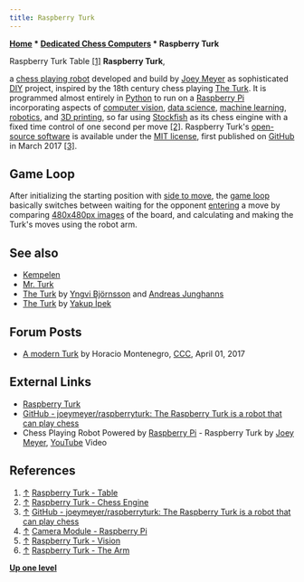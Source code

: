 ```yaml
---
title: Raspberry Turk
---
```

**[Home](Home "Home") \* [Dedicated Chess Computers](Dedicated_Chess_Computers "Dedicated Chess Computers") \* Raspberry Turk**



 [](http://www.raspberryturk.com/details/table.html) Raspberry Turk Table <a id="cite-note-1" href="#cite-ref-1">[1]</a> 
**Raspberry Turk**,  

a [chess playing robot](Robots#Turk "Robots") developed and build by [Joey Meyer](index.php?title=Joey_Meyer&action=edit&redlink=1 "Joey Meyer (page does not exist)") as sophisticated [DIY](https://en.wikipedia.org/wiki/Do_it_yourself) project, inspired by the 18th century chess playing [The Turk](https://en.wikipedia.org/wiki/The_Turk). It is programmed almost entirely in [Python](Python "Python") to run on a [Raspberry Pi](Raspberry_Pi "Raspberry Pi") incorporating aspects of [computer vision](https://en.wikipedia.org/wiki/Computer_vision), [data science](https://en.wikipedia.org/wiki/Data_science), [machine learning](Learning "Learning"), [robotics](https://en.wikipedia.org/wiki/Robotics), and [3D printing](https://en.wikipedia.org/wiki/3D_printing), so far using [Stockfish](Stockfish "Stockfish") as its chess eingine with a fixed time control of one second per move <a id="cite-note-2" href="#cite-ref-2">[2]</a>. Raspberry Turk's [open-source software](https://en.wikipedia.org/wiki/Open-source_software) is available under the [MIT license](Massachusetts_Institute_of_Technology#License "Massachusetts Institute of Technology"), first published on [GitHub](https://en.wikipedia.org/wiki/GitHub) in March 2017 <a id="cite-note-3" href="#cite-ref-3">[3]</a>. 



## Game Loop


 After initializing the starting position with [side to move](Side_to_move "Side to move"), the [game loop](Chess_Game#GameLoop "Chess Game") basically switches between waiting for the opponent [entering](Entering_Moves "Entering Moves") a move by comparing [480x480px images](https://en.wikipedia.org/wiki/Display_resolution) of the board, and calculating and making the Turk's moves using the robot arm. 



## See also


* [Kempelen](Kempelen "Kempelen")
* [Mr. Turk](Mr._Turk "Mr. Turk")
* [The Turk](The_Turk "The Turk") by [Yngvi Björnsson](Yngvi_Bj%C3%B6rnsson "Yngvi Björnsson") and [Andreas Junghanns](Andreas_Junghanns "Andreas Junghanns")
* [The Turk](The_Turk_(TR) "The Turk (TR)") by [Yakup İpek](Yakup_%C4%B0pek "Yakup İpek")


## Forum Posts


* [A modern Turk](http://www.talkchess.com/forum/viewtopic.php?t=63612) by Horacio Montenegro, [CCC](CCC "CCC"), April 01, 2017


## External Links


* [Raspberry Turk](http://www.raspberryturk.com/)
* [GitHub - joeymeyer/raspberryturk: The Raspberry Turk is a robot that can play chess](https://github.com/joeymeyer/raspberryturk)
* Chess Playing Robot Powered by [Raspberry Pi](Raspberry_Pi#Turk "Raspberry Pi") - Raspberry Turk by [Joey Meyer](index.php?title=Joey_Meyer&action=edit&redlink=1 "Joey Meyer (page does not exist)"), [YouTube](https://en.wikipedia.org/wiki/YouTube) Video


 
## References


1. <a id="cite-ref-1" href="#cite-note-1">↑</a> [Raspberry Turk - Table](http://www.raspberryturk.com/details/table.html)
2. <a id="cite-ref-2" href="#cite-note-2">↑</a> [Raspberry Turk - Chess Engine](http://www.raspberryturk.com/details/ai.html)
3. <a id="cite-ref-3" href="#cite-note-3">↑</a> [GitHub - joeymeyer/raspberryturk: The Raspberry Turk is a robot that can play chess](https://github.com/joeymeyer/raspberryturk)
4. <a id="cite-ref-4" href="#cite-note-4">↑</a> [Camera Module - Raspberry Pi](https://www.raspberrypi.org/products/camera-module/)
5. <a id="cite-ref-5" href="#cite-note-5">↑</a> [Raspberry Turk - Vision](http://www.raspberryturk.com/details/vision.html)
6. <a id="cite-ref-6" href="#cite-note-6">↑</a> [Raspberry Turk - The Arm](http://www.raspberryturk.com/details/arm.html)

**[Up one level](Dedicated_Chess_Computers "Dedicated Chess Computers")**







 
